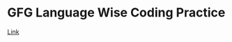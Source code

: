 # GFG Language Wise Coding Practice
<a href="https://www.geeksforgeeks.org/explore?page=1&category=CPP&sortBy=submissions&itm_source=geeksforgeeks&itm_medium=main_header&itm_campaign=practice_header">Link</a>
